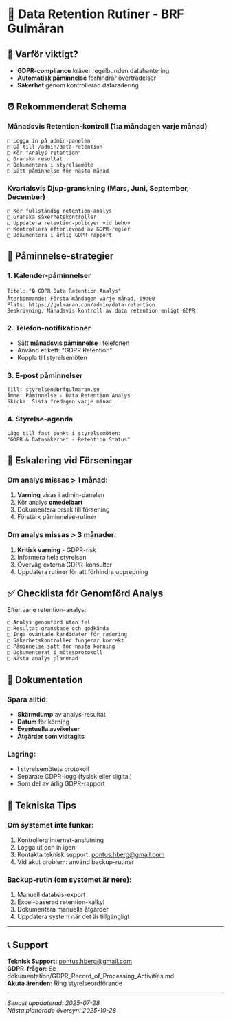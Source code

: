 # 📅 Data Retention Rutiner - BRF Gulmåran

## 🎯 Varför viktigt?
- **GDPR-compliance** kräver regelbunden datahantering
- **Automatisk påminnelse** förhindrar överträdelser  
- **Säkerhet** genom kontrollerad dataradering

## ⏰ Rekommenderat Schema

### **Månadsvis Retention-kontroll** (1:a måndagen varje månad)
```
□ Logga in på admin-panelen
□ Gå till /admin/data-retention
□ Kör "Analys retention"
□ Granska resultat
□ Dokumentera i styrelsemöte
□ Sätt påminnelse för nästa månad
```

### **Kvartalsvis Djup-granskning** (Mars, Juni, September, December)
```
□ Kör fullständig retention-analys
□ Granska säkerhetskontroller
□ Uppdatera retention-policyer vid behov
□ Kontrollera efterlevnad av GDPR-regler
□ Dokumentera i årlig GDPR-rapport
```

## 📱 Påminnelse-strategier

### 1. **Kalender-påminnelser**
```
Titel: "🔒 GDPR Data Retention Analys"
Återkommande: Första måndagen varje månad, 09:00
Plats: https://gulmaran.com/admin/data-retention
Beskrivning: Månadsvis kontroll av data retention enligt GDPR
```

### 2. **Telefon-notifikationer**
- Sätt **månadsvis påminnelse** i telefonen
- Använd etikett: "GDPR Retention" 
- Koppla till styrelsemöten

### 3. **E-post påminnelser**
```
Till: styrelsen@brfgulmaran.se
Ämne: Påminnelse - Data Retention Analys
Skicka: Sista fredagen varje månad
```

### 4. **Styrelse-agenda**
```
Lägg till fast punkt i styrelsemöten:
"GDPR & Datasäkerhet - Retention Status"
```

## 🚨 Eskalering vid Förseningar

### Om analys missas > 1 månad:
1. **Varning** visas i admin-panelen
2. Kör analys **omedelbart**
3. Dokumentera orsak till försening
4. Förstärk påminnelse-rutiner

### Om analys missas > 3 månader:
1. **Kritisk varning** - GDPR-risk
2. Informera hela styrelsen
3. Överväg externa GDPR-konsulter
4. Uppdatera rutiner för att förhindra upprepning

## ✅ Checklista för Genomförd Analys

Efter varje retention-analys:

```
□ Analys genomförd utan fel
□ Resultat granskade och godkända
□ Inga oväntade kandidater för radering
□ Säkerhetskontroller fungerar korrekt
□ Påminnelse satt för nästa körning
□ Dokumenterat i mötesprotokoll
□ Nästa analys planerad
```

## 📝 Dokumentation

### Spara alltid:
- **Skärmdump** av analys-resultat
- **Datum** för körning
- **Eventuella avvikelser**
- **Åtgärder som vidtagits**

### Lagring:
- I styrelsemötets protokoll
- Separate GDPR-logg (fysisk eller digital)
- Som del av årlig GDPR-rapport

## 🔧 Tekniska Tips

### Om systemet inte funkar:
1. Kontrollera internet-anslutning
2. Logga ut och in igen
3. Kontakta teknisk support: pontus.hberg@gmail.com
4. Vid akut problem: använd backup-rutiner

### Backup-rutin (om systemet är nere):
1. Manuell databas-export
2. Excel-baserad retention-kalkyl
3. Dokumentera manuella åtgärder
4. Uppdatera system när det är tillgängligt

---

## 📞 Support

**Teknisk Support:** pontus.hberg@gmail.com  
**GDPR-frågor:** Se dokumentation/GDPR_Record_of_Processing_Activities.md  
**Akuta ärenden:** Ring styrelseordförande

---

*Senast uppdaterad: 2025-07-28*  
*Nästa planerade översyn: 2025-10-28* 